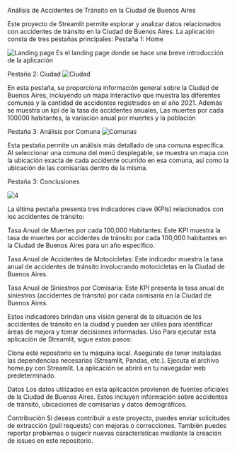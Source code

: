 Análisis de Accidentes de Tránsito en la Ciudad de Buenos Aires

Este proyecto de Streamlit permite explorar y analizar datos relacionados con accidentes de
tránsito en la Ciudad de Buenos Aires. La aplicación consta de tres pestañas principales:
Pestaña 1: Home

![Landing page](https://github.com/Remolino777/Baires_Accidents/assets/39866683/64a3032d-8b6e-45a9-9d2d-bf8208038d98)
Es el landing page donde se hace una breve introducción de la aplicación


Pestaña 2: Ciudad
![Ciudad](https://github.com/Remolino777/Baires_Accidents/assets/39866683/a86295a2-291f-404f-8b84-45d5e0fa566e)

En esta pestaña, se proporciona información general sobre la Ciudad de Buenos Aires, incluyendo un mapa interactivo que muestra las diferentes comunas y la cantidad de accidentes registrados en el año 2021. Además se muestra un kpi de la tasa de accidentes anuales, Las muertes por cada 100000 habitantes, la variación anual por muertes y la población

Pestaña 3: Análisis por Comuna
![Comunas](https://github.com/Remolino777/Baires_Accidents/assets/39866683/8ff4925f-d6ea-4250-8093-dd7bb87e25b5)

Esta pestaña permite un análisis más detallado de una comuna específica. Al seleccionar una comuna del menú desplegable, se muestra un mapa con la ubicación exacta de cada accidente ocurrido en esa comuna, así como la ubicación de las comisarías dentro de la misma.

Pestaña 3: Conclusiones

![4](https://github.com/Remolino777/Baires_Accidents/assets/39866683/44b89130-9b46-4648-9c5c-12a7ece0e949)


La última pestaña presenta tres indicadores clave (KPIs) relacionados con los accidentes de tránsito:

Tasa Anual de Muertes por cada 100,000 Habitantes: Este KPI muestra la tasa de muertes por accidentes de tránsito por cada 100,000 habitantes en la Ciudad de Buenos Aires para un año específico.

Tasa Anual de Accidentes de Motocicletas: Este indicador muestra la tasa anual de accidentes de tránsito involucrando motocicletas en la Ciudad de Buenos Aires.

Tasa Anual de Siniestros por Comisaría: Este KPI presenta la tasa anual de siniestros (accidentes de tránsito) por cada comisaría en la Ciudad de Buenos Aires.


Estos indicadores brindan una visión general de la situación de los accidentes de tránsito en la ciudad y pueden ser útiles para identificar áreas de mejora y tomar decisiones informadas.
Uso
Para ejecutar esta aplicación de Streamlit, sigue estos pasos:

Clona este repositorio en tu máquina local.
Asegúrate de tener instaladas las dependencias necesarias (Streamlit, Pandas, etc.).
Ejecuta el archivo home.py con Streamlit.
La aplicación se abrirá en tu navegador web predeterminado.


Datos
Los datos utilizados en esta aplicación provienen de fuentes oficiales de la Ciudad de Buenos Aires. Estos incluyen información sobre accidentes de tránsito, ubicaciones de comisarías y datos demográficos.

Contribución
Si deseas contribuir a este proyecto, puedes enviar solicitudes de extracción (pull requests) con mejoras o correcciones. También puedes reportar problemas o sugerir nuevas características mediante la creación de issues en este repositorio.

